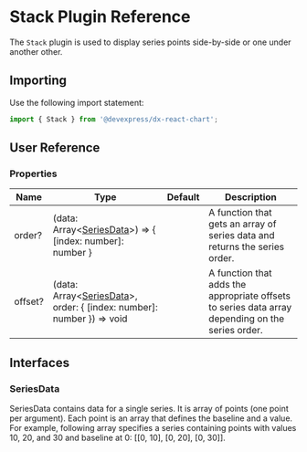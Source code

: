 # Stack Plugin Reference

The `Stack` plugin is used to display series points side-by-side or one under another other.

## Importing

Use the following import statement:

```js
import { Stack } from '@devexpress/dx-react-chart';
```

## User Reference

### Properties

Name | Type | Default | Description
-----|------|---------|------------
order? | (data: Array&lt;[SeriesData](#series)&gt;) => { [index: number]: number } | | A function that gets an array of series data and returns the series order.
offset? | (data: Array&lt;[SeriesData](#series)&gt;, order: { [index: number]: number }) => void | | A function that adds the appropriate offsets to series data array depending on the series order.

## Interfaces

### SeriesData

SeriesData contains data for a single series. It is array of points (one point per argument). Each point is an array that defines the baseline and a value. For example, following array specifies a series containing points with values 10, 20, and 30 and baseline at 0: [[0, 10], [0, 20], [0, 30]].
